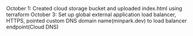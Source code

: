 October 1: Created cloud storage bucket and uploaded index.html using terraform
October 3: Set up global external application load balancer, HTTPS, pointed custom DNS domain name(minpark.dev) to load balancer endpoint(Cloud DNS)
